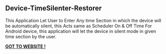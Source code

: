 ## Device-TimeSilenter-Restorer
This Application Let User to Enter Any time Section in which the device will be automatically silent, this Acts same as Scheduler On &amp; Off Time For Android device, this application will let the device in silent mode in given time section by the user.

[**GOT TO WEBSITE !**](https://thesmartyking.github.io/Device-TimeSilenter-Restorer)


